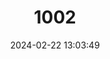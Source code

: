 ---
title: "1002"
category: "Amauris nossima"
draft: false
date: 2024-02-22 13:03:49
languages:
  English: ["Madagascan Friar"]
---